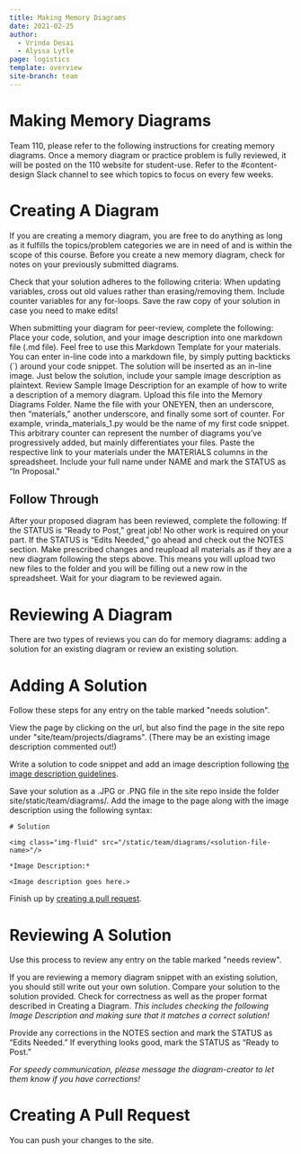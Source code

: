 ```yaml
---
title: Making Memory Diagrams 
date: 2021-02-25
author:
  - Vrinda Desai
  - Alyssa Lytle
page: logistics
template: overview
site-branch: team
---
```


# Making Memory Diagrams

Team 110, please refer to the following instructions for creating memory diagrams. Once a memory diagram or practice problem is fully reviewed, it will be posted on the 110 website for student-use. Refer to the #content-design Slack channel to see which topics to focus on every few weeks. 

# Creating A Diagram

If you are creating a memory diagram, you are free to do anything as long as it fulfills the topics/problem categories we are in need of and is within the scope of this course. Before you create a new memory diagram, check for notes on your previously submitted diagrams.

Check that your solution adheres to the following criteria:
When updating variables, cross out old values rather than erasing/removing them. 
Include counter variables for any for-loops.
Save the raw copy of your solution in case you need to make edits!

When submitting your diagram for peer-review, complete the following:
Place your code, solution, and your image description into one markdown file (.md file). Feel free to use this Markdown Template for your materials.
You can enter in-line code into a markdown file, by simply putting backticks (`) around your code snippet. The solution will be inserted as an in-line image. 
Just below the solution, include your sample image description as plaintext. Review Sample Image Description for an example of how to write a description of a memory diagram. 
Upload this file into the Memory Diagrams Folder. 
Name the file with your ONEYEN, then an underscore, then “materials,” another underscore, and finally some sort of counter. For example, vrinda_materials_1.py would be the name of my first code snippet. This arbitrary counter can represent the number of diagrams you’ve progressively added, but mainly differentiates your files.
Paste the respective link to your materials under the MATERIALS columns in the spreadsheet.
Include your full name under NAME and mark the STATUS as “In Proposal.”

## Follow Through

After your proposed diagram has been reviewed, complete the following:
If the STATUS is “Ready to Post,” great job! No other work is required on your part.
If the STATUS is “Edits Needed,” go ahead and check out the NOTES section. Make prescribed changes and reupload all materials as if they are a new diagram following the steps above. This means you will upload two new files to the folder and you will be filling out a new row in the spreadsheet. Wait for your diagram to be reviewed again.

# Reviewing A Diagram

There are two types of reviews you can do for memory diagrams: adding a solution for an existing diagram or review an existing solution. 

# Adding A Solution

Follow these steps for any entry on the table marked "needs solution". 

View the page by clicking on the url, but also find the page in the site repo under "site/team/projects/diagrams". (There may be an existing image description commented out!)

Write a solution to code snippet and add an image description following [the image description guidelines](/site/team/documentation/guides/image_descriptions.html).

Save your solution as a .JPG or .PNG file in the site repo inside the folder site/static/team/diagrams/. Add the image to the page along with the image description using the following syntax:

~~~
# Solution

<img class="img-fluid" src="/static/team/diagrams/<solution-file-name>"/>

*Image Description:*

<Image description goes here.>
~~~

Finish up by [creating a pull request](#creating-a-pull-request).

# Reviewing A Solution

Use this process to review any entry on the table marked "needs review".

If you are reviewing a memory diagram snippet with an existing solution, you should still write out your own solution. Compare your solution to the solution provided. Check for correctness as well as the proper format described in Creating a Diagram. *This includes checking the following Image Description and making sure that it matches a correct solution!* 

Provide any corrections in the NOTES section and mark the STATUS as “Edits Needed.” 
If everything looks good, mark the STATUS as “Ready to Post.”

*For speedy communication, please message the diagram-creator to let them know if you have corrections!*

# Creating A Pull Request

You can push your changes to the site.